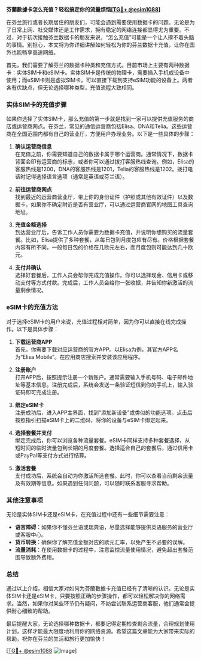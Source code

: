 **芬蘭數據卡怎么充值？轻松搞定你的流量烦恼[[TG💪+ @esim1088](https://t.me/s/esim1088)]**

在芬兰旅行或者长期居住的朋友们，可能会遇到需要使用数据卡的问题。无论是为了日常上网、社交媒体还是工作需求，拥有稳定的网络连接都显得尤为重要。不过，对于初次接触芬兰数据卡的朋友来说，“怎么充值”可能是一个让人摸不着头脑的事情。别担心，本文将为你详细讲解如何轻松为你的芬兰数据卡充值，让你在国外也能畅享高速网络。

首先，我们需要了解芬兰的数据卡种类和充值方式。目前市场上主要有两种数据卡：实体SIM卡和eSIM卡。实体SIM卡是传统的物理卡，需要插入手机或设备中使用；而eSIM卡则是虚拟SIM卡，可以直接下载到支持eSIM功能的设备上。两者各有优缺点，但无论选择哪种类型，充值流程大致相同。

### 实体SIM卡的充值步骤

如果你选择了实体SIM卡，那么充值的第一步就是找到一家可以提供充值服务的商店或运营商网点。在芬兰，常见的通信运营商包括Elisa、DNA和Telia。这些运营商在全国范围内都有自己的营业厅，方便用户办理业务。以下是一些具体的步骤：

1. **确认运营商信息**  
   在充值之前，你需要知道自己的数据卡属于哪个运营商。通常情况下，数据卡背面会印有运营商的标志，或者你可以通过拨打客服热线查询。例如，Elisa的客服热线是1200，DNA的客服热线是1201，Telia的客服热线是1202。拨打电话时记得选择语言选项（通常是英语或芬兰语）。

2. **前往运营商网点**  
   找到最近的运营商营业厅，带上你的身份证件（护照或其他有效证件）以及数据卡。如果你不确定附近是否有营业厅，可以通过运营商官网的地图工具查询地址。

3. **充值金额选择**  
   到达营业厅后，告诉工作人员你需要为数据卡充值，并说明你想购买的流量套餐。比如，Elisa提供了多种套餐，从每日包到月度包应有尽有。价格根据套餐内容有所不同，一般每日包的价格在几欧元左右，而月度包则可能达到几十欧元。

4. **支付并确认**  
   选择好套餐后，工作人员会帮你完成充值操作。你可以选择现金、信用卡或移动支付等方式付款。完成后，工作人员会给你一张收据，并告知你新激活的流量剩余情况。

### eSIM卡的充值方法

对于选择eSIM卡的用户来说，充值过程相对简单，因为你可以直接在线完成操作。以下是具体步骤：

1. **下载运营商APP**  
   首先，你需要下载对应运营商的官方APP。以Elisa为例，其官方APP名为“Elisa Mobile”。在应用商店搜索并安装该应用程序。

2. **注册账户**  
   打开APP后，按照提示注册一个新账户。通常需要输入手机号码、电子邮件地址等基本信息。注册完成后，系统会发送一条验证短信到你的手机上，输入验证码即可完成注册。

3. **绑定eSIM卡**  
   注册成功后，进入APP主界面，找到“添加新设备”或类似的功能选项。点击后按照指引扫描eSIM卡上的二维码，将你的设备与eSIM卡绑定起来。

4. **选择套餐并支付**  
   绑定完成后，你可以浏览各种流量套餐。eSIM卡同样支持多种套餐选择，从短时间的临时流量包到长期的月度套餐。选择适合自己的套餐后，通过信用卡或PayPal等支付方式进行结算。

5. **激活套餐**  
   支付成功后，系统会自动为你激活所选套餐。此时，你可以查看当前剩余流量及有效期等信息。如果遇到任何问题，可以随时联系客服寻求帮助。

### 其他注意事项

无论是实体SIM卡还是eSIM卡，在充值过程中还有一些细节需要注意：

- **语言障碍**：如果你不懂芬兰语或瑞典语，尽量选择能够提供英语服务的营业厅或客服中心。
- **货币转换**：确保你了解充值金额对应的欧元汇率，以免产生不必要的误解。
- **流量消耗**：在使用数据卡的过程中，注意监控流量使用情况，避免超出套餐范围导致额外费用。

### 总结

通过以上介绍，相信大家对如何为芬蘭數據卡充值已经有了清晰的认识。无论是实体SIM卡还是eSIM卡，只要按照正确的步骤操作，都可以轻松解决你的网络需求。当然，如果你对某些环节仍有疑问，不妨尝试联系运营商客服，他们通常会提供耐心细致的帮助。

最后提醒大家，无论选择哪种数据卡，都要记得定期检查剩余流量，合理规划使用计划，这样才能最大限度地利用你的网络资源。希望这篇文章能为大家带来实际的帮助，祝你在芬兰的生活和旅行更加愉快！

[[TG💪+ @esim1088](https://t.me/s/esim1088) ![Image](https://i.postimg.cc/4NQfJmqS/Snipaste-2025-05-13-00-14-12.png)]